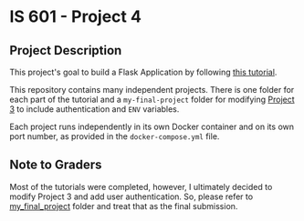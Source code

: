 # IS 601 - Project 4

## Project Description
This project's goal to build a Flask Application by following [this tutorial](https://hackersandslackers.com/your-first-flask-application).

This repository contains many independent projects. There is one folder for each part of the tutorial and a `my-final-project` folder for modifying 
[Project 3](https://github.com/tomtom28/njit-is-601-project-3) to include authentication and `ENV` variables.

Each project runs independently in its own Docker container and on its own port number, as provided in the `docker-compose.yml` file.

## Note to Graders

Most of the tutorials were completed, however, I ultimately decided to modify Project 3 and add user authentication.
So, please refer to [my_final_project](/my-final-project/my_final_project) folder and treat that as the final submission.